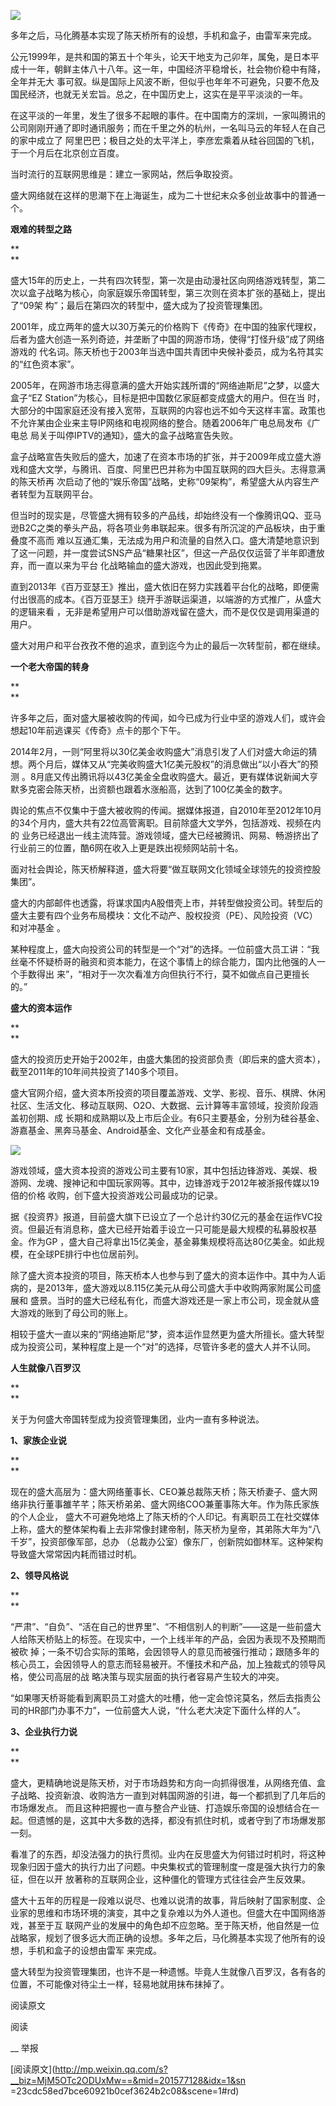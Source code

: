 ![](_resources/盛大十五年|游戏葡萄image0.png)  

多年之后，马化腾基本实现了陈天桥所有的设想，手机和盒子，由雷军来完成。

  

公元1999年，是共和国的第五十个年头，论天干地支为己卯年，属兔，是日本平成十一年，朝鲜主体八十八年。这一年，中国经济平稳增长，社会物价稳中有降，全年并无大
事可叙。纵是国际上风波不断，但似乎也年年不可避免，只要不危及国民经济，也就无关宏旨。总之，在中国历史上，这实在是平平淡淡的一年。

  

在这平淡的一年里，发生了很多不起眼的事件。在中国南方的深圳，一家叫腾讯的公司刚刚开通了即时通讯服务；而在千里之外的杭州，一名叫马云的年轻人在自己的家中成立了
阿里巴巴；极目之处的太平洋上，李彦宏乘着从硅谷回国的飞机，于一个月后在北京创立百度。

  

当时流行的互联网思维是：建立一家网站，然后争取投资。

  

盛大网络就在这样的思潮下在上海诞生，成为二十世纪末众多创业故事中的普通一个。

  

**艰难的转型之路**

**  
**

盛大15年的历史上，一共有四次转型，第一次是由动漫社区向网络游戏转型，第二次以盒子战略为核心，向家庭娱乐帝国转型，第三次则在资本扩张的基础上，提出了“09架
构”；最后在第四次的转型中，盛大成为了投资管理集团。

  

2001年，成立两年的盛大以30万美元的价格购下《传奇》在中国的独家代理权，后者为盛大创造一系列奇迹，并垄断了中国的网游市场，使得“打怪升级”成了网络游戏的
代名词。陈天桥也于2003年当选中国共青团中央候补委员，成为名符其实的“红色资本家”。

  
2005年，在网游市场志得意满的盛大开始实践所谓的“网络迪斯尼”之梦，以盛大盒子“EZ Station”为核心，目标是把中国数亿家庭都变成盛大的用户。但在当
时，大部分的中国家庭还没有接入宽带，互联网的内容也远不如今天这样丰富。政策也不允许某由企业来主导IP网络和电视网络的整合。随着2006年广电总局发布《广电总
局关于叫停IPTV的通知》，盛大的盒子战略宣告失败。

  
盒子战略宣告失败后的盛大，加速了在资本市场的扩张，并于2009年成立盛大游戏和盛大文学，与腾讯、百度、阿里巴巴并称为中国互联网的四大巨头。志得意满的陈天桥再
次启动了他的“娱乐帝国”战略，史称“09架构”，希望盛大从内容生产者转型为互联网平台。  
  
但当时的现实是，尽管盛大拥有较多的产品线，却始终没有一个像腾讯QQ、亚马逊B2C之类的拳头产品，将各项业务串联起来。很多有所沉淀的产品板块，由于重叠度不高而
难以互通汇集，无法成为用户和流量的自然入口。盛大清楚地意识到了这一问题，并一度尝试SNS产品“糖果社区”，但这一产品仅仅运营了半年即遭放弃，而一直以来为平台
化战略输血的盛大游戏，也因此受到拖累。  
  
直到2013年《百万亚瑟王》推出，盛大依旧在努力实践着平台化的战略，即便需付出很高的成本。《百万亚瑟王》绕开手游联运渠道，以端游的方式推广，从盛大的逻辑来看
，无非是希望用户可以借助游戏留在盛大，而不是仅仅是调用渠道的用户。  
  
盛大对用户和平台孜孜不倦的追求，直到迄今为止的最后一次转型前，都在继续。

  

**一个老大帝国的转身**

**  
**

许多年之后，面对盛大屡被收购的传闻，如今已成为行业中坚的游戏人们，或许会想起10年前逃课买《传奇》点卡的那个下午。

  

2014年2月，一则“阿里将以30亿美金收购盛大”消息引发了人们对盛大命运的猜想。两个月后，媒体又从“完美收购盛大1亿美元股权”的消息做出“以小吞大”的预测
。8月底又传出腾讯将以43亿美金全盘收购盛大。最近，更有媒体说新闻大亨默多克密会陈天桥，出资额也跟着水涨船高，达到了100亿美金的数字。

  

舆论的焦点不仅集中于盛大被收购的传闻。据媒体报道，自2010年至2012年10月的34个月内，盛大共有22位高管离职。目前除盛大文学外，包括游戏、视频在内的
业务已经退出一线主流阵营。游戏领域，盛大已经被腾讯、网易、畅游挤出了行业前三的位置，酷6网在收入上更是跌出视频网站前十名。

  

面对社会舆论，陈天桥解释道，盛大将要“做互联网文化领域全球领先的投资控股集团”。

  

盛大的内部邮件也透露，将谋求国内A股借壳上市，并转型做投资公司。转型后的盛大主要有四个业务布局模块：文化不动产、股权投资（PE）、风险投资（VC）和对冲基金
。

  
某种程度上，盛大向投资公司的转型是一个“对”的选择。一位前盛大员工讲：“我丝毫不怀疑桥哥的融资和资本能力，在这个事情上的综合能力，国内比他强的人一个手数得出
来”，“相对于一次次看准方向但执行不行，莫不如做点自己更擅长的。”

  

**盛大的资本运作**

**  
**

盛大的投资历史开始于2002年，由盛大集团的投资部负责（即后来的盛大资本），截至2011年的10年间共投资了140多个项目。

  

盛大官网介绍，盛大资本所投资的项目覆盖游戏、文学、影视、音乐、棋牌、休闲社区、生活文化、移动互联网、O2O、大数据、云计算等丰富领域，投资阶段涵盖初创期、成
长期和成熟期以及上市后企业。有6只主要基金，分别为硅谷基金、游嘉基金、黑奔马基金、Android基金、文化产业基金和有成基金。

  

![](_resources/盛大十五年|游戏葡萄image1.jpg)

  

游戏领域，盛大资本投资的游戏公司主要有10家，其中包括边锋游戏、美娱、极游网、龙魂、搜神记和中国玩家网等。其中，边锋游戏于2012年被浙报传媒以19倍的价格
收购，创下盛大投资游戏公司最成功的记录。

  
据《投资界》报道，目前盛大旗下已设立了一个总计约30亿元的基金在运作VC投资。但最近有消息称，盛大已经开始着手设立一只可能是最大规模的私募股权基金。作为GP
，盛大自己将拿出15亿美金，基金募集规模将高达80亿美金。如此规模，在全球PE排行中也位居前列。

  

除了盛大资本投资的项目，陈天桥本人也参与到了盛大的资本运作中。其中为人诟病的，是2013年，盛大游戏以8.115亿美元从母公司盛大手中收购两家附属公司盛展和
盛景。当时的盛大已经私有化，而盛大游戏还是一家上市公司，现金就从盛大游戏的账到了母公司的账上。

  

相较于盛大一直以来的“网络迪斯尼”梦，资本运作显然更为盛大所擅长。盛大转型成为投资公司，某种程度上是一个“对”的选择，尽管许多老的盛大人并不认同。

  

**人生就像八百罗汉**

**  
**

关于为何盛大帝国转型成为投资管理集团，业内一直有多种说法。

  

**1、家族企业说**

**  
**

现在的盛大高层为：盛大网络董事长、CEO兼总裁陈天桥；陈天桥妻子、盛大网络非执行董事雒芊芊；陈天桥弟弟、盛大网络COO兼董事陈大年。作为陈氏家族的个人企业，
盛大不可避免地烙上了陈天桥的个人印记。有离职员工在社交媒体上称，盛大的整体架构看上去非常像封建帝制，陈天桥为皇帝，其弟陈大年为“八千岁”，投资部像军部，总办
（总裁办公室）像东厂，创新院如御林军。这种架构导致盛大常常因内耗而错过时机。

  

**2、领导风格说**

**  
**

“严肃”、“自负”、“活在自己的世界里”、“不相信别人的判断”——这是一些前盛大人给陈天桥贴上的标签。在现实中，一个上线半年的产品，会因为表现不及预期而被砍
掉；一条不切合实际的策略，会因领导人的意见而被强行推动；跟随多年的核心员工，会因领导人的意志而轻易被开。不懂技术和产品，加上独裁式的领导风格，使公司高层的战
略决策与现实层面的执行者容易产生较大的冲突。

  

“如果哪天桥哥能看到离职员工对盛大的吐槽，他一定会惊诧莫名，然后去指责公司的HR部门办事不力”，一位前盛大人说，“什么老大决定下面什么样的人”。

  

**3、企业执行力说**

**  
**

盛大，更精确地说是陈天桥，对于市场趋势和方向一向抓得很准，从网络充值、盒子战略、投资新浪、收购浩方一直到对韩国网游的引进，每一个都抓到了几年后的市场爆发点。
而且这种把握也一直与整合产业链、打造娱乐帝国的设想结合在一起。但遗憾的是，这其中大多数的选择，都没有抓住时机，或者守到了市场爆发那一刻。

  

看准了的东西，却没法强力的执行贯彻。业内在反思盛大为何错过时机时，将这种现象归因于盛大的执行力出了问题。中央集权式的管理制度一度是强大执行力的象征，但在以开
放著称的互联网企业，这种僵化的管理方式往往会产生反效果。

  

盛大十五年的历程是一段难以说尽、也难以说清的故事，背后映射了国家制度、企业家的思维和市场环境的演变，其中之复杂难以为外人道也。但盛大在中国网络游戏，甚至于互
联网产业的发展中的角色却不应忽略。至于陈天桥，他自然是一位战略家，规划了很多远大而正确的设想。多年之后，马化腾基本实现了他所有的设想，手机和盒子的设想由雷军
来完成。

  

盛大转型为投资管理集团，也许不是一种遗憾。毕竟人生就像八百罗汉，各有各的位置，不可能像对待尘土一样，轻易地就用抹布抹掉了。

  

阅读原文

阅读

__ 举报

[阅读原文](http://mp.weixin.qq.com/s?__biz=MjM5OTc2ODUxMw==&mid=201577128&idx=1&sn
=23cdc58ed7bce60921b0cef3624b2c08&scene=1#rd)

